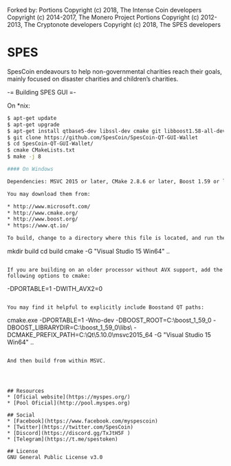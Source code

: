 Forked by:
Portions Copyright (c) 2018, The Intense Coin developers 
Copyright (c) 2014-2017, The Monero Project Portions 
Copyright (c) 2012-2013, The Cryptonote developers
Copyright (c) 2018, The SPES developers

# SPES

SpesCoin endeavours to help non-governmental charities reach their goals, mainly focused on disaster charities and children’s charities. 

-= Building SPES GUI =-

On *nix:



```bash
$ apt-get update
$ apt-get upgrade
$ apt-get install qtbase5-dev libssl-dev cmake git libboost1.58-all-dev build-essential g++
$ git clone https://github.com/SpesCoin/SpesCoin-QT-GUI-Wallet
$ cd SpesCoin-QT-GUI-Wallet/
$ cmake CMakeLists.txt
$ make -j 8

#### On Windows

Dependencies: MSVC 2015 or later, CMake 2.8.6 or later, Boost 1.59 or later and QT 5.10 or later.

You may download them from:

* http://www.microsoft.com/
* http://www.cmake.org/
* http://www.boost.org/
* https://www.qt.io/

To build, change to a directory where this file is located, and run these commands:
```
mkdir build
cd build
cmake -G "Visual Studio 15 Win64" ..
```

If you are building on an older processor without AVX support, add the following options to cmake:
```
-DPORTABLE=1 -DWITH_AVX2=0
```

You may find it helpful to explicitly include Boostand QT paths:
```
cmake.exe -DPORTABLE=1 -Wno-dev -DBOOST_ROOT=C:\boost_1_59_0 -DBOOST_LIBRARYDIR=C:\boost_1_59_0\libs\ -DCMAKE_PREFIX_PATH=C:\Qt\5.10.0\msvc2015_64 -G "Visual Studio 15 Win64" ..
```

And then build from within MSVC.




## Resources
* [Oficial website](https://myspes.org/)
* [Pool Oficial](http://pool.myspes.org)

## Social
* [Facebook](https://www.facebook.com/myspescoin)
* [Twitter](https://twitter.com/SpesCoin)
* [Discord](https://discord.gg/TxJtH5F )
* [Telegram](https://t.me/spestoken)

## License
GNU General Public License v3.0
